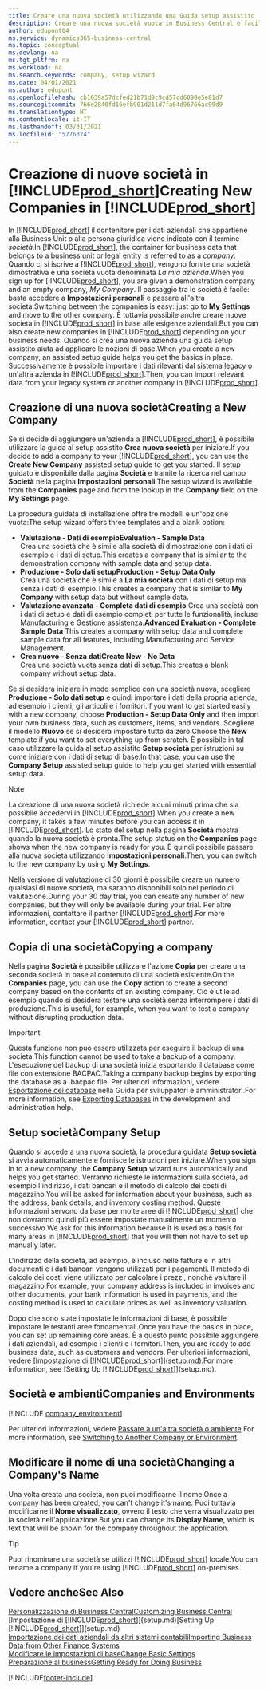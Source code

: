 ```yaml
---
title: Creare una nuova società utilizzando una Guida setup assistito | Microsoft Docs
description: Creare una nuova società vuota in Business Central è facile. Una Guida setup assistito fornisce le istruzioni nei vari passaggi e consente di importare i dati aziendali esistenti.
author: edupont04
ms.service: dynamics365-business-central
ms.topic: conceptual
ms.devlang: na
ms.tgt_pltfrm: na
ms.workload: na
ms.search.keywords: company, setup wizard
ms.date: 04/01/2021
ms.author: edupont
ms.openlocfilehash: cb1639a57dcfed21b71d9c9cd57cd6090e5e81d7
ms.sourcegitcommit: 766e2840fd16efb901d211d7fa64d96766ac99d9
ms.translationtype: HT
ms.contentlocale: it-IT
ms.lasthandoff: 03/31/2021
ms.locfileid: "5776374"
---
```

# <a name="creating-new-companies-in-prod_short"></a><span data-ttu-id="4d80c-104">Creazione di nuove società in [!INCLUDE[prod_short](includes/prod_short.md)]</span><span class="sxs-lookup"><span data-stu-id="4d80c-104">Creating New Companies in [!INCLUDE[prod_short](includes/prod_short.md)]</span></span>

<span data-ttu-id="4d80c-105">In [!INCLUDE[prod_short](includes/prod_short.md)] il contenitore per i dati aziendali che appartiene alla Business Unit o alla persona giuridica viene indicato con il termine *società*.</span><span class="sxs-lookup"><span data-stu-id="4d80c-105">In [!INCLUDE[prod_short](includes/prod_short.md)], the container for business data that belongs to a business unit or legal entity is referred to as a *company*.</span></span> <span data-ttu-id="4d80c-106">Quando ci si iscrive a [!INCLUDE[prod_short](includes/prod_short.md)], vengono fornite una società dimostrativa e una società vuota denominata *La mia azienda*.</span><span class="sxs-lookup"><span data-stu-id="4d80c-106">When you sign up for [!INCLUDE[prod_short](includes/prod_short.md)], you are given a demonstration company and an empty company, *My Company*.</span></span> <span data-ttu-id="4d80c-107">Il passaggio tra le società è facile: basta accedere a **Impostazioni personali** e passare all'altra società.</span><span class="sxs-lookup"><span data-stu-id="4d80c-107">Switching between the companies is easy: just go to **My Settings** and move to the other company.</span></span> <span data-ttu-id="4d80c-108">È tuttavia possibile anche creare nuove società in [!INCLUDE[prod_short](includes/prod_short.md)] in base alle esigenze aziendali.</span><span class="sxs-lookup"><span data-stu-id="4d80c-108">But you can also create new companies in [!INCLUDE[prod_short](includes/prod_short.md)] depending on your business needs.</span></span> <span data-ttu-id="4d80c-109">Quando si crea una nuova azienda una guida setup assistito aiuta ad applicare le nozioni di base.</span><span class="sxs-lookup"><span data-stu-id="4d80c-109">When you create a new company, an assisted setup guide helps you get the basics in place.</span></span> <span data-ttu-id="4d80c-110">Successivamente è possibile importare i dati rilevanti dal sistema legacy o un'altra azienda in [!INCLUDE[prod_short](includes/prod_short.md)].</span><span class="sxs-lookup"><span data-stu-id="4d80c-110">Then, you can import relevant data from your legacy system or another company in [!INCLUDE[prod_short](includes/prod_short.md)].</span></span>  

## <a name="creating-a-new-company"></a><span data-ttu-id="4d80c-111">Creazione di una nuova società</span><span class="sxs-lookup"><span data-stu-id="4d80c-111">Creating a New Company</span></span>

<span data-ttu-id="4d80c-112">Se si decide di aggiungere un'azienda a [!INCLUDE[prod_short](includes/prod_short.md)], è possibile utilizzare la guida al setup assistito **Crea nuova società** per iniziare.</span><span class="sxs-lookup"><span data-stu-id="4d80c-112">If you decide to add a company to your [!INCLUDE[prod_short](includes/prod_short.md)], you can use the **Create New Company** assisted setup guide to get you started.</span></span> <span data-ttu-id="4d80c-113">Il setup guidato è disponibile dalla pagina **Società** e tramite la ricerca nel campo **Società** nella pagina **Impostazioni personali**.</span><span class="sxs-lookup"><span data-stu-id="4d80c-113">The setup wizard is available from the **Companies** page and from the lookup in the **Company** field on the **My Settings** page.</span></span>  

<span data-ttu-id="4d80c-114">La procedura guidata di installazione offre tre modelli e un'opzione vuota:</span><span class="sxs-lookup"><span data-stu-id="4d80c-114">The setup wizard offers three templates and a blank option:</span></span>

- <span data-ttu-id="4d80c-115">**Valutazione - Dati di esempio**</span><span class="sxs-lookup"><span data-stu-id="4d80c-115">**Evaluation - Sample Data**</span></span>  
    <span data-ttu-id="4d80c-116">Crea una società che è simile alla società di dimostrazione con i dati di esempio e i dati di setup.</span><span class="sxs-lookup"><span data-stu-id="4d80c-116">This creates a company that is similar to the demonstration company with sample data and setup data.</span></span>  
- <span data-ttu-id="4d80c-117">**Produzione - Solo dati setup**</span><span class="sxs-lookup"><span data-stu-id="4d80c-117">**Production - Setup Data Only**</span></span>  
    <span data-ttu-id="4d80c-118">Crea una società che è simile a **La mia società** con i dati di setup ma senza i dati di esempio.</span><span class="sxs-lookup"><span data-stu-id="4d80c-118">This creates a company that is similar to **My Company** with setup data but without sample data.</span></span>
- <span data-ttu-id="4d80c-119">**Valutazione avanzata - Completa dati di esempio** Crea una società con i dati di setup e dati di esempio completi per tutte le funzionalità, incluse Manufacturing e Gestione assistenza.</span><span class="sxs-lookup"><span data-stu-id="4d80c-119">**Advanced Evaluation - Complete Sample Data** This creates a company with setup data and complete sample data for all features, including Manufacturing and Service Management.</span></span>
- <span data-ttu-id="4d80c-120">**Crea nuovo - Senza dati**</span><span class="sxs-lookup"><span data-stu-id="4d80c-120">**Create New - No Data**</span></span>  
    <span data-ttu-id="4d80c-121">Crea una società vuota senza dati di setup.</span><span class="sxs-lookup"><span data-stu-id="4d80c-121">This creates a blank company without setup data.</span></span>  

<span data-ttu-id="4d80c-122">Se si desidera iniziare in modo semplice con una società nuova, scegliere **Produzione - Solo dati setup** e quindi importare i dati della propria azienda, ad esempio i clienti, gli articoli e i fornitori.</span><span class="sxs-lookup"><span data-stu-id="4d80c-122">If you want to get started easily with a new company, choose **Production - Setup Data Only** and then import your own business data, such as customers, items, and vendors.</span></span> <span data-ttu-id="4d80c-123">Scegliere il modello **Nuovo** se si desidera impostare tutto da zero.</span><span class="sxs-lookup"><span data-stu-id="4d80c-123">Choose the **New** template if you want to set everything up from scratch.</span></span> <span data-ttu-id="4d80c-124">È possibile in tal caso utilizzare la guida al setup assistito **Setup società** per istruzioni su come iniziare con i dati di setup di base.</span><span class="sxs-lookup"><span data-stu-id="4d80c-124">In that case, you can use the **Company Setup** assisted setup guide to help you get started with essential setup data.</span></span>  

> [!NOTE]  
> <span data-ttu-id="4d80c-125">La creazione di una nuova società richiede alcuni minuti prima che sia possibile accedervi in [!INCLUDE[prod_short](includes/prod_short.md)].</span><span class="sxs-lookup"><span data-stu-id="4d80c-125">When you create a new company, it takes a few minutes before you can access it in [!INCLUDE[prod_short](includes/prod_short.md)].</span></span> <span data-ttu-id="4d80c-126">Lo stato del setup nella pagina **Società** mostra quando la nuova società è pronta.</span><span class="sxs-lookup"><span data-stu-id="4d80c-126">The setup status on the **Companies** page shows when the new company is ready for you.</span></span> <span data-ttu-id="4d80c-127">È quindi possibile passare alla nuova società utilizzando **Impostazioni personali**.</span><span class="sxs-lookup"><span data-stu-id="4d80c-127">Then, you can switch to the new company by using **My Settings**.</span></span>  

<span data-ttu-id="4d80c-128">Nella versione di valutazione di 30 giorni è possibile creare un numero qualsiasi di nuove società, ma saranno disponibili solo nel periodo di valutazione.</span><span class="sxs-lookup"><span data-stu-id="4d80c-128">During your 30 day trial, you can create any number of new companies, but they will only be available during your trial.</span></span> <span data-ttu-id="4d80c-129">Per altre informazioni, contattare il partner [!INCLUDE[prod_short](includes/prod_short.md)].</span><span class="sxs-lookup"><span data-stu-id="4d80c-129">For more information, contact your [!INCLUDE[prod_short](includes/prod_short.md)] partner.</span></span>  

## <a name="copying-a-company"></a><span data-ttu-id="4d80c-130">Copia di una società</span><span class="sxs-lookup"><span data-stu-id="4d80c-130">Copying a company</span></span>

<span data-ttu-id="4d80c-131">Nella pagina **Società** è possibile utilizzare l'azione **Copia** per creare una seconda società in base al contenuto di una società esistente.</span><span class="sxs-lookup"><span data-stu-id="4d80c-131">On the **Companies** page, you can use the **Copy** action to create a second company based on the contents of an existing company.</span></span> <span data-ttu-id="4d80c-132">Ciò è utile ad esempio quando si desidera testare una società senza interrompere i dati di produzione.</span><span class="sxs-lookup"><span data-stu-id="4d80c-132">This is useful, for example, when you want to test a company without disrupting production data.</span></span>

> [!Important]
> <span data-ttu-id="4d80c-133">Questa funzione non può essere utilizzata per eseguire il backup di una società.</span><span class="sxs-lookup"><span data-stu-id="4d80c-133">This function cannot be used to take a backup of a company.</span></span> <span data-ttu-id="4d80c-134">L'esecuzione del backup di una società inizia esportando il database come file con estensione BACPAC.</span><span class="sxs-lookup"><span data-stu-id="4d80c-134">Taking a company backup begins by exporting the database as a .bacpac file.</span></span> <span data-ttu-id="4d80c-135">Per ulteriori informazioni, vedere [Esportazione dei database](/dynamics365/business-central/dev-itpro/administration/tenant-admin-center-database-export) nella Guida per sviluppatori e amministratori.</span><span class="sxs-lookup"><span data-stu-id="4d80c-135">For more information, see [Exporting Databases](/dynamics365/business-central/dev-itpro/administration/tenant-admin-center-database-export) in the development and administration help.</span></span>

## <a name="company-setup"></a><span data-ttu-id="4d80c-136">Setup società</span><span class="sxs-lookup"><span data-stu-id="4d80c-136">Company Setup</span></span>

<span data-ttu-id="4d80c-137">Quando si accede a una nuova società, la procedura guidata **Setup società** si avvia automaticamente e fornisce le istruzioni per iniziare.</span><span class="sxs-lookup"><span data-stu-id="4d80c-137">When you sign in to a new company, the **Company Setup** wizard runs automatically and helps you get started.</span></span> <span data-ttu-id="4d80c-138">Verranno richieste le informazioni sulla società, ad esempio l'indirizzo, i dati bancari e il metodo di calcolo dei costi di magazzino.</span><span class="sxs-lookup"><span data-stu-id="4d80c-138">You will be asked for information about your business, such as the address, bank details, and inventory costing method.</span></span> <span data-ttu-id="4d80c-139">Queste informazioni servono da base per molte aree di [!INCLUDE[prod_short](includes/prod_short.md)] che non dovranno quindi più essere impostate manualmente un momento successivo.</span><span class="sxs-lookup"><span data-stu-id="4d80c-139">We ask for this information because it is used as a basis for many areas in [!INCLUDE[prod_short](includes/prod_short.md)] that you will then not have to set up manually later.</span></span>  

<span data-ttu-id="4d80c-140">L'indirizzo della società, ad esempio, è incluso nelle fatture e in altri documenti e i dati bancari vengono utilizzati per i pagamenti. Il metodo di calcolo dei costi viene utilizzato per calcolare i prezzi, nonché valutare il magazzino.</span><span class="sxs-lookup"><span data-stu-id="4d80c-140">For example, your company address is included in invoices and other documents, your bank information is used in payments, and the costing method is used to calculate prices as well as inventory valuation.</span></span>  

<span data-ttu-id="4d80c-141">Dopo che sono state impostate le informazioni di base, è possibile impostare le restanti aree fondamentali.</span><span class="sxs-lookup"><span data-stu-id="4d80c-141">Once you have the basics in place, you can set up remaining core areas.</span></span> <span data-ttu-id="4d80c-142">È a questo punto possibile aggiungere i dati aziendali, ad esempio i clienti e i fornitori.</span><span class="sxs-lookup"><span data-stu-id="4d80c-142">Then, you are ready to add business data, such as customers and vendors.</span></span> <span data-ttu-id="4d80c-143">Per ulteriori informazioni, vedere [Impostazione di [!INCLUDE[prod_short](includes/prod_short.md)]](setup.md).</span><span class="sxs-lookup"><span data-stu-id="4d80c-143">For more information, see [Setting Up [!INCLUDE[prod_short](includes/prod_short.md)]](setup.md).</span></span>  

## <a name="companies-and-environments"></a><span data-ttu-id="4d80c-144">Società e ambienti</span><span class="sxs-lookup"><span data-stu-id="4d80c-144">Companies and Environments</span></span>

[!INCLUDE [company_environment](includes/company_environment.md)]

<span data-ttu-id="4d80c-145">Per ulteriori informazioni, vedere [Passare a un'altra società o ambiente](ui-organization-switch.md).</span><span class="sxs-lookup"><span data-stu-id="4d80c-145">For more information, see [Switching to Another Company or Environment](ui-organization-switch.md).</span></span> 

## <a name="changing-a-companys-name"></a><span data-ttu-id="4d80c-146">Modificare il nome di una società</span><span class="sxs-lookup"><span data-stu-id="4d80c-146">Changing a Company's Name</span></span>

<span data-ttu-id="4d80c-147">Una volta creata una società, non puoi modificarne il nome.</span><span class="sxs-lookup"><span data-stu-id="4d80c-147">Once a company has been created, you can't change it's name.</span></span> <span data-ttu-id="4d80c-148">Puoi tuttavia modificarne il **Nome visualizzato**, ovvero il testo che verrà visualizzato per la società nell'applicazione.</span><span class="sxs-lookup"><span data-stu-id="4d80c-148">But you can change its **Display Name**, which is text that will be shown for the company throughout the application.</span></span>  

> [!TIP]
> <span data-ttu-id="4d80c-149">Puoi rinominare una società se utilizzi [!INCLUDE[prod_short](includes/prod_short.md)] locale.</span><span class="sxs-lookup"><span data-stu-id="4d80c-149">You can rename a company if you're using [!INCLUDE[prod_short](includes/prod_short.md)] on-premises.</span></span>

## <a name="see-also"></a><span data-ttu-id="4d80c-150">Vedere anche</span><span class="sxs-lookup"><span data-stu-id="4d80c-150">See Also</span></span>

[<span data-ttu-id="4d80c-151">Personalizzazione di Business Central</span><span class="sxs-lookup"><span data-stu-id="4d80c-151">Customizing Business Central</span></span>](ui-customizing-overview.md)  
<span data-ttu-id="4d80c-152">[Impostazione di [!INCLUDE[prod_short](includes/prod_short.md)]](setup.md)</span><span class="sxs-lookup"><span data-stu-id="4d80c-152">[Setting Up [!INCLUDE[prod_short](includes/prod_short.md)]](setup.md)</span></span>  
[<span data-ttu-id="4d80c-153">Importazione dei dati aziendali da altri sistemi contabili</span><span class="sxs-lookup"><span data-stu-id="4d80c-153">Importing Business Data from Other Finance Systems</span></span>](across-import-data-configuration-packages.md)  
[<span data-ttu-id="4d80c-154">Modificare le impostazioni di base</span><span class="sxs-lookup"><span data-stu-id="4d80c-154">Change Basic Settings</span></span>](ui-change-basic-settings.md)  
[<span data-ttu-id="4d80c-155">Preparazione al business</span><span class="sxs-lookup"><span data-stu-id="4d80c-155">Getting Ready for Doing Business</span></span>](ui-get-ready-business.md)  


[!INCLUDE[footer-include](includes/footer-banner.md)]